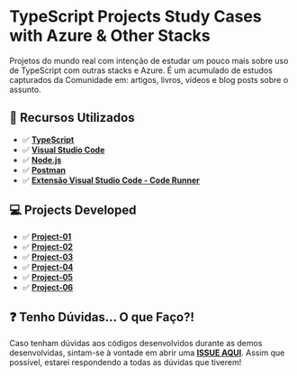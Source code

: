 # TypeScript Projects Study Cases with Azure & Other Stacks

Projetos do mundo real com intenção de estudar um pouco mais sobre uso de TypeScript com outras stacks e Azure. É um acumulado de estudos capturados da Comunidade em: artigos, livros, vídeos e blog posts sobre o assunto.

## 🚀 Recursos Utilizados

- ✅ **[TypeScript](https://www.typescriptlang.org/download)**
- ✅ **[Visual Studio Code](https://code.visualstudio.com/?WT.mc_id=javascript-14034-gllemos)**
- ✅ **[Node.js](https://nodejs.org/en/)**
- ✅ **[Postman](https://www.getpostman.com/)**
- ✅ **[Extensão Visual Studio Code - Code Runner](https://marketplace.visualstudio.com/items?itemName=formulahendry.code-runner&WT.mc_id=javascript-14034-gllemos)**

## 💻 Projects Developed

- ✅ **[Project-01](./project-01/README.md)**
- ✅ **[Project-02](./project-02/README.md)**
- ✅ **[Project-03](./project-03/README.md)**
- ✅ **[Project-04](./project-04/README.md)**
- ✅ **[Project-05](./project-05/README.md)**
- ✅ **[Project-06](./project-06/README.md)**

## ❓ Tenho Dúvidas... O que Faço?!

Caso tenham dúvidas aos códigos desenvolvidos durante as demos desenvolvidas, sintam-se à vontade em abrir uma **[ISSUE AQUI](https://github.com/glaucia86/projects-ts-studies/issues)**. Assim que possível, estarei respondendo a todas as dúvidas que tiverem!
